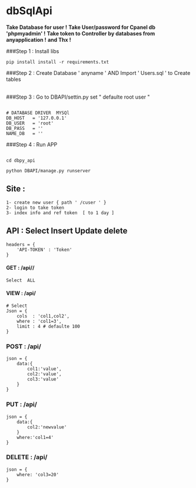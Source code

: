 # dbSqlApi

__Take Database for user !__
__Take User/password for Cpanel db 'phpmyadmin' !__
__Take token to  Controller by databases from anyapplication !__
__and Thx !__



###Step 1 : Install libs 

```
pip install install -r requirements.txt
```


###Step 2 : Create Database ' anyname ' AND   Import  ' Users.sql ' to Create tables  
<br>

###Step 3 : Go to DBAPI/settin.py set " defaulte  root user "
```

# DATABASE DRIVER  MYSQl 
DB_HOST   = '127.0.0.1'
DB_USER   = 'root'
DB_PASS   = ''  
NAME_DB   = '' 

```
###Step 4 : Run APP 
```

cd dbpy_api 

python DBAPI/manage.py runserver 

```

## Site : 
	1- create new user { path ' /cuser ' }
	2- login to take token
	3- index info and ref token  [ to 1 day ]

## API : Select Insert Update delete
	headers = {
		'API-TOKEN' : 'Token'
	}

#### GET : /api/<nametable>/<limit> 
	Select  ALL    

#### VIEW : /api/<nametable> 
	# Select 
	Json = {
		cols  : 'col1,col2',
		where : 'col1=3',
		limit : 4 # defaulte 100
	}

### POST : /api/<nametable>
	json = {
		data:{
			col1:'value',
			col2:'value',
			col3:'value'
		}
	}

### PUT : /api/<nametable>
	json = {
		data:{
			col2:'newvalue'
		}
		where:'col1=4'
	}


### DELETE : /api/<nametable>
	json = {
		where: 'col3=20'
	}


